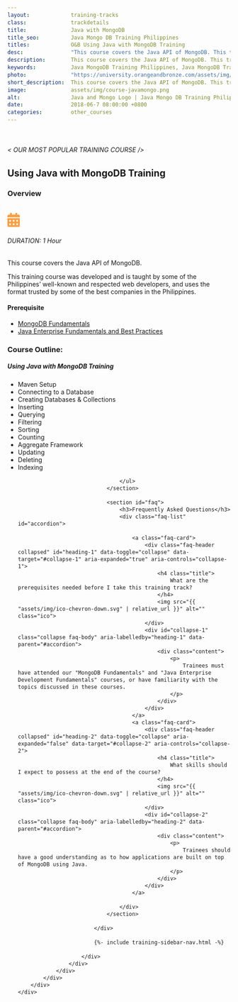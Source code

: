 ```yaml
---
layout:             training-tracks
class:              trackdetails
title:              Java with MongoDB
title_seo:          Java Mongo DB Training Philippines
titles:             O&B Using Java with MongoDB Training
desc:               "This course covers the Java API of MongoDB. This training course was developed and is taught by some of the Philippines’ well-known and respected web developers."          
description:        This course covers the Java API of MongoDB. This training course was developed and is taught by some of the Philippines’ well-known and respected web developers.
keywords:           Java MongoDB Training Philippines, Java MongoDB Training Manila, MongoDB Training Philippines, MongoDB Training Manila, MongoDB Certification Training Course Philippines, MongoDB Fundamentals,
photo:              "https://university.orangeandbronze.com/assets/img/UsingJavaWithMongoDB-FBLinkPostPhoto.png"
short_description:  This course covers the Java API of MongoDB. This training course was developed and is taught by some of the Philippines’ well-known and respected web developers.
image:              assets/img/course-javamongo.png
alt:                Java and Mongo Logo | Java Mongo DB Training Philippines
date:               2018-06-7 08:00:00 +0800
categories:         other_courses
---
```

<div class="section-content">
    <div class="container-fluid auto-1110">
        <div class="row">
            <div class="col">
                <div class="panel-content">
                    <div class="title-section">
                        <img src="{{ "assets/img/title-software.png" | relative_url }}" alt="">
                        <div class="title">
                            <h6>
                                < OUR MOST POPULAR TRAINING COURSE />
                            </h6>
                            <h2>Using Java with MongoDB Training</h2>
                        </div>
                    </div>
                    <div class="row" data-sticky-container>
                        <div class="track-panel">
                            <div class="track-content">
                                <section id="overview">
                                    <h3>Overview</h3>
                                    <img class="mb30 img-fluid" src="{{ "assets/img/UsingJavaWithMongoDB-cover.png" | relative_url }}" alt="">
                                    <div class="track-details">
                                        <div class="details mr40">
                                            <img src="/assets/img/ico-calendar.svg" alt="">
                                            <h6>DURATION: 1 Hour</h6>
                                        </div>
                                    </div>
                                    <p>
                                        This course covers the Java API of MongoDB.
                                    </p>
                                    <p>
                                        This training course was developed and is taught by some of the Philippines’ well-known and respected web developers, and uses the format trusted by some of the best companies in the Philippines.
                                    </p>
                                    <h4>
                                        Prerequisite
                                    </h4>
                                    <p>
                                        <ul>
                                            <li><a href="/other_courses/mongodb/" target="_blank">MongoDB Fundamentals</a></li>
                                            <li><a href="/java/java-enterprise/" target="_blank">Java Enterprise Fundamentals and Best Practices</a></li>
                                        </ul>
                                    </p>
                                </section>
                                <section id="topic-outline">
                                    <h3>
                                        Course Outline:
                                    </h3>
                                    <h5 class="course-title">Using Java with MongoDB Training</h5>
                                    <ul class="course-outline">
                                        <li>Maven Setup</li>
                                        <li>Connecting to a Database</li>
                                        <li>Creating Databases & Collections</li>
                                        <li>Inserting</li>
                                        <li>Querying</li>
                                        <li>Filtering</li>
                                        <li>Sorting</li>
                                        <li>Counting</li>
                                        <li>Aggregate Framework</li>
                                        <li>Updating</li>
                                        <li>Deleting</li>
                                        <li>Indexing</li>

                                    </ul>
                                </section>

                                <section id="faq">
                                    <h3>Frequently Asked Questions</h3>
                                    <div class="faq-list" id="accordion">

                                        <a class="faq-card">
                                            <div class="faq-header collapsed" id="heading-1" data-toggle="collapse" data-target="#collapse-1" aria-expanded="true" aria-controls="collapse-1">
                                                <h4 class="title">
                                                    What are the prerequisites needed before I take this training track?
                                                </h4>
                                                <img src="{{ "assets/img/ico-chevron-down.svg" | relative_url }}" alt="" class="ico">
                                            </div>
                                            <div id="collapse-1" class="collapse faq-body" aria-labelledby="heading-1" data-parent="#accordion">
                                                <div class="content">
                                                    <p>
                                                        Trainees must have attended our "MongoDB Fundamentals" and "Java Enterprise Development Fundamentals" courses, or have familiarity with the topics discussed in these courses.
                                                    </p>
                                                </div>
                                            </div>
                                        </a>
                                        <a class="faq-card">
                                            <div class="faq-header collapsed" id="heading-2" data-toggle="collapse" aria-expanded="false" data-target="#collapse-2" aria-controls="collapse-2">
                                                <h4 class="title">
                                                    What skills should I expect to possess at the end of the course?
                                                </h4>
                                                <img src="{{ "assets/img/ico-chevron-down.svg" | relative_url }}" alt="" class="ico">
                                            </div>
                                            <div id="collapse-2" class="collapse faq-body" aria-labelledby="heading-2" data-parent="#accordion">
                                                <div class="content">
                                                    <p>
                                                        Trainees should have a good understanding as to how applications are built on top of MongoDB using Java. 
                                                    </p>
                                                </div>
                                            </div>
                                        </a>

                                    </div>
                                </section>

                            </div>

                            {%- include training-sidebar-nav.html -%}

                        </div>
                    </div>
                </div>
            </div>
        </div>
    </div>
</div>